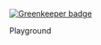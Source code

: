 
[![Greenkeeper badge](https://badges.greenkeeper.io/yurikrupnik/node-playground.svg)](https://greenkeeper.io/)

Playground